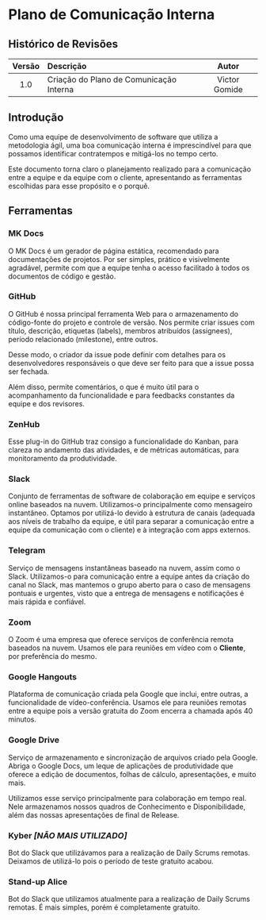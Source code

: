 # Plano de Comunicação Interna

## Histórico de Revisões

|Versão|Descrição|Autor|
|:----:|:--------|:---:|
|1.0|Criação do Plano de Comunicação Interna|Victor Gomide|

## Introdução

Como uma equipe de desenvolvimento de software que utiliza a metodologia ágil, uma boa comunicação interna é imprescindível para que possamos identificar contratempos e mitigá-los no tempo certo.

Este documento torna claro o planejamento realizado para a comunicação entre a equipe e da equipe com o cliente, apresentando as ferramentas escolhidas para esse propósito e o porquê.

## Ferramentas

### MK Docs
O MK Docs é um gerador de página estática, recomendado para documentações de projetos. Por ser simples, prático e visivelmente agradável, permite com que a equipe tenha o acesso facilitado à todos os documentos de código e gestão.

### GitHub
O GitHub é nossa principal ferramenta Web para o armazenamento do código-fonte do projeto e controle de versão. Nos permite criar issues com título, descrição, etiquetas (labels), membros atribuídos (assignees), período relacionado (milestone), entre outros. 

Desse modo, o criador da issue pode definir com detalhes para os desenvolvedores responsáveis o que deve ser feito para que a issue possa ser fechada.

Além disso, permite comentários, o que é muito útil para o acompanhamento da funcionalidade e para feedbacks constantes da equipe e dos revisores.

### ZenHub
Esse plug-in do GitHub traz consigo a funcionalidade do Kanban, para clareza no andamento das atividades, e de métricas automáticas, para monitoramento da produtividade.

### Slack
Conjunto de ferramentas de software de colaboração em equipe e serviços online baseados na nuvem. Utilizamos-o principalmente como mensageiro instantâneo. Optamos por utilizá-lo devido à estrutura de canais (adequada aos níveis de trabalho da equipe, e útil para separar a comunicação entre a equipe da comunicação com o cliente) e à integração com apps externos.

### Telegram
Serviço de mensagens instantâneas baseado na nuvem, assim como o Slack. Utilizamos-o para comunicação entre a equipe antes da criação do canal no Slack, mas mantemos o grupo aberto para o caso de mensagens pontuais e urgentes, visto que a entrega de mensagens e notificações é mais rápida e confiável.

### Zoom
O Zoom é uma empresa que oferece serviços de conferência remota baseados na nuvem. Usamos ele para reuniões em vídeo com o **Cliente**, por preferência do mesmo.

### Google Hangouts
Plataforma de comunicação criada pela Google que inclui, entre outras, a funcionalidade de vídeo-conferência. Usamos ele para reuniões remotas entre a equipe pois a versão gratuita do Zoom encerra a chamada após 40 minutos.

### Google Drive
Serviço de armazenamento e sincronização de arquivos criado pela Google. Abriga o Google Docs, um leque de aplicações de produtividade que oferece a edição de documentos, folhas de cálculo, apresentações, e muito mais. 

Utilizamos esse serviço principalmente para colaboração em tempo real. Nele armazenamos nossos quadros de Conhecimento e Disponibilidade, além das nossas apresentações de final de Release.

### Kyber *[NÃO MAIS UTILIZADO]*
Bot do Slack que utilizávamos para a realização de Daily Scrums remotas. Deixamos de utilizá-lo pois o período de teste gratuito acabou.

### Stand-up Alice
Bot do Slack que utilizamos atualmente para a realização de Daily Scrums remotas. É mais simples, porém é completamente gratuito.
